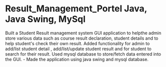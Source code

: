 # Result_Management_Portel  Java, Java Swing, MySql
Built a Student Result management system GUI application to helpthe admin store various data such as course result declaration, student details and to help student's check their own result.
Added functionality for admin to add/list student detail , add/list/update student result and for student to search for their
result.
Used mysql database to store/fetch data entered into the GUI. - Made the application using java swing and mysql database.
